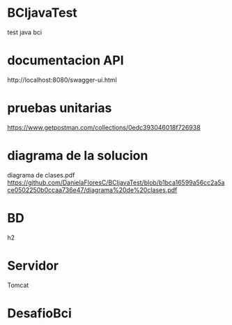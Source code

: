 
# BCIjavaTest
test java bci
# documentacion API
http://localhost:8080/swagger-ui.html
# pruebas unitarias
https://www.getpostman.com/collections/0edc393046018f726938
# diagrama de la solucion
diagrama de clases.pdf
https://github.com/DanielaFloresC/BCIjavaTest/blob/b1bca16599a56cc2a5ace0502250b0ccaa736e47/diagrama%20de%20clases.pdf
# BD
h2
# Servidor 
Tomcat
# DesafioBci

